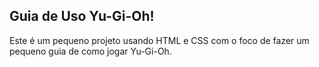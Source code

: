 ## Guia de Uso Yu-Gi-Oh!

Este é um pequeno projeto usando HTML e CSS com o foco de fazer um pequeno guia de como jogar Yu-Gi-Oh.
